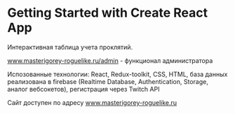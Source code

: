 # Getting Started with Create React App

Интерактивная таблица учета проклятий.

www.masterigorey-roguelike.ru/admin - функционал администратора

Испозованные технологии: React, Redux-toolkit, CSS, HTML, база данных реализована в firebase (Realtime Database, Authentication, Storage, аналог вебсокетов),  регистрация через Twitch API

Сайт доступен по адресу www.masterigorey-roguelike.ru